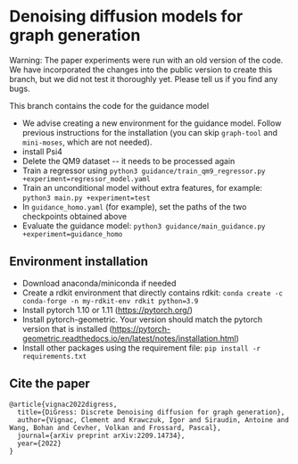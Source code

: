 # Denoising diffusion models for graph generation


Warning: The paper experiments were run with an old version of the code. We have incorporated the changes into the public
version to create this branch, but we did not test it thoroughly yet. Please tell us if you find any bugs.


This branch contains the code for the guidance model
 - We advise creating a new environment for the guidance model. Follow previous instructions for the installation 
   (you can skip `graph-tool` and `mini-moses`, which are not needed).
 - install Psi4
 - Delete the QM9 dataset -- it needs to be processed again
 - Train a regressor using `python3 guidance/train_qm9_regressor.py +experiment=regressor_model.yaml`
 - Train an unconditional model without extra features, for example: `python3 main.py +experiment=test`
 - In `guidance_homo.yaml` (for example), set the paths of the two checkpoints obtained above
 - Evaluate the guidance model: `python3 guidance/main_guidance.py +experiment=guidance_homo`




## Environment installation
  - Download anaconda/miniconda if needed
  - Create a rdkit environment that directly contains rdkit: `conda create -c conda-forge -n my-rdkit-env rdkit python=3.9`
  - Install pytorch 1.10 or 1.11 (https://pytorch.org/)
  - Install pytorch-geometric. Your version should match the pytorch version that is installed (https://pytorch-geometric.readthedocs.io/en/latest/notes/installation.html)
  - Install other packages using the requirement file: `pip install -r requirements.txt`




    
## Cite the paper

```
@article{vignac2022digress,
  title={DiGress: Discrete Denoising diffusion for graph generation},
  author={Vignac, Clement and Krawczuk, Igor and Siraudin, Antoine and Wang, Bohan and Cevher, Volkan and Frossard, Pascal},
  journal={arXiv preprint arXiv:2209.14734},
  year={2022}
}
```

